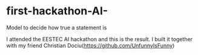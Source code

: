 # first-hackathon-AI-
Model to decide how true a statement is

I attended the EESTEC AI hackathon and this is the result.
I built it together with my friend Christian Dociu(https://github.com/UnfunnyIsFunny)
